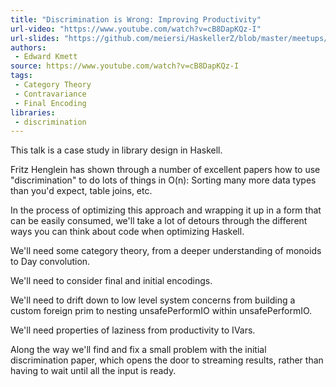 ```yaml
---
title: "Discrimination is Wrong: Improving Productivity"
url-video: "https://www.youtube.com/watch?v=cB8DapKQz-I"
url-slides: "https://github.com/meiersi/HaskellerZ/blob/master/meetups/20150530-ZuriHac2015_Edward_Kmett-Discrimination_is_Wrong_Improving_Productivity/Discrimination%20-%20Zurihac.pdf"
authors:
 - Edward Kmett
source: https://www.youtube.com/watch?v=cB8DapKQz-I
tags:
 - Category Theory
 - Contravariance
 - Final Encoding
libraries:
 - discrimination
---
```


This talk is a case study in library design in Haskell.

Fritz Henglein has shown through a number of excellent papers how to use "discrimination" to do lots of things in O(n): Sorting many more data types than you'd expect, table joins, etc.

In the process of optimizing this approach and wrapping it up in a form that can be easily consumed, we'll take a lot of detours through the different ways you can think about code when optimizing Haskell.

We'll need some category theory, from a deeper understanding of monoids to Day convolution.

We'll need to consider final and initial encodings.

We'll need to drift down to low level system concerns from building a custom foreign prim to nesting unsafePerformIO within unsafePerformIO.

We'll need properties of laziness from productivity to IVars.

Along the way we'll find and fix a small problem with the initial discrimination paper, which opens the door to streaming results, rather than having to wait until all the input is ready.
